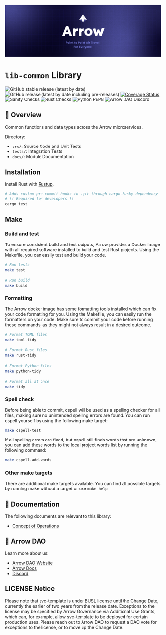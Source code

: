![Arrow Banner](https://github.com/Arrow-air/.github/raw/main/profile/assets/arrow_v2_twitter-banner_neu.png)

# `lib-common` Library

![GitHub stable release (latest by date)](https://img.shields.io/github/v/release/Arrow-air/lib-common?sort=semver&color=green)
![GitHub release (latest by date including pre-releases)](https://img.shields.io/github/v/release/Arrow-air/lib-common?include_prereleases)
[![Coverage Status](https://coveralls.io/repos/github/Arrow-air/lib-common/badge.svg?branch=develop)](https://coveralls.io/github/Arrow-air/lib-common)
![Sanity Checks](https://github.com/arrow-air/lib-common/actions/workflows/sanity_checks.yml/badge.svg?branch=main)
![Rust Checks](https://github.com/arrow-air/lib-common/actions/workflows/rust_ci.yml/badge.svg?branch=main)
![Python PEP8](https://github.com/arrow-air/lib-common/actions/workflows/python_ci.yml/badge.svg?branch=main)
![Arrow DAO Discord](https://img.shields.io/discord/853833144037277726?style=plastic)

## :telescope: Overview

Common functions and data types across the Arrow microservices.

Directory:
- `src/`: Source Code and Unit Tests
- `tests/`: Integration Tests
- `docs/`: Module Documentation

## Installation

Install Rust with [Rustup](https://www.rust-lang.org/tools/install).

```bash
# Adds custom pre-commit hooks to .git through cargo-husky dependency
# !! Required for developers !!
cargo test
```

## Make

### Build and test

To ensure consistent build and test outputs, Arrow provides a Docker image with all required software installed to build and test Rust projects.
Using the Makefile, you can easily test and build your code.

```bash
# Run tests
make test

# Run build
make build
```

### Formatting

The Arrow docker image has some formatting tools installed which can fix your code formatting for you.
Using the Makefile, you can easily run the formatters on your code.
Make sure to commit your code before running these commands, as they might not always result in a desired outcome.

```bash
# Format TOML files
make toml-tidy

# Format Rust files
make rust-tidy

# Format Python files
make python-tidy

# Format all at once
make tidy
```

### Spell check

Before being able to commit, cspell will be used as a spelling checker for all files, making sure no unintended spelling errors are found.
You can run cspell yourself by using the following make target:
```bash
make cspell-test
```

If all spelling errors are fixed, but cspell still finds words that are unknown, you can add these words to the local project words list by running the following command:
```bash
make cspell-add-words
```

### Other make targets

There are additional make targets available. You can find all possible targets by running make without a target or use `make help`

## :scroll: Documentation
The following documents are relevant to this library:
- [Concept of Operations](./docs/conops.md)

## :busts_in_silhouette: Arrow DAO
Learn more about us:
- [Arrow DAO Website](https://www.arrowair.com/)
- [Arrow Docs](https://www.arrowair.com/docs/intro)
- [Discord](https://discord.com/invite/arrow)

## LICENSE Notice

Please note that svc-template is under BUSL license until the Change Date, currently the earlier of two years from the release date. Exceptions to the license may be specified by Arrow Governance via Additional Use Grants, which can, for example, allow svc-template to be deployed for certain production uses. Please reach out to Arrow DAO to request a DAO vote for exceptions to the license, or to move up the Change Date.
